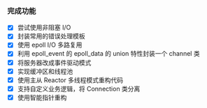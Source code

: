 ### 完成功能
- [x] 尝试使用非阻塞 I/O
- [x] 封装常用的错误处理模板
- [x] 使用 epoll I/O 多路复用
- [x] 利用 epoll_event 的 epoll_data 的 union 特性封装一个 channel 类
- [x] 将服务器改成事件驱动模式
- [x] 实现缓冲区和线程池
- [x] 使用主从 Reactor 多线程模式重构代码
- [x] 支持自定义业务逻辑，将 Connection 类分离
- [x] 使用智能指针重构

